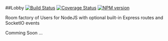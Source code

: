 ##Lobby [![Build Status](https://secure.travis-ci.org/pjnovas/lobby.png?branch=master)](http://travis-ci.org/pjnovas/lobby) [![Coverage Status](https://coveralls.io/repos/pjnovas/lobby/badge.png)](https://coveralls.io/r/pjnovas/lobby) [![NPM version](https://badge.fury.io/js/lobby.png)](http://badge.fury.io/js/lobby)

Room factory of Users for NodeJS with optional built-in Express routes and SocketIO events

Comming Soon ...



